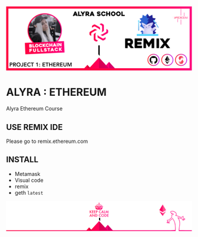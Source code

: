 ![Header](images/githubReadmeHeader.png)


# ALYRA : ETHEREUM
Alyra Ethereum Course

## USE REMIX IDE 
Please go to remix.ethereum.com

## INSTALL

- Metamask
- Visual code
- remix
- geth `latest`

![Footer](images/githubReadmeFooter.png)

